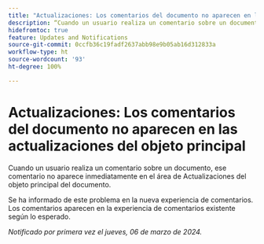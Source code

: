 ```yaml
---
title: "Actualizaciones: Los comentarios del documento no aparecen en las actualizaciones del objeto principal"
description: “Cuando un usuario realiza un comentario sobre un documento, ese comentario no aparece inmediatamente en el área de Actualizaciones del objeto principal del documento”.
hidefromtoc: true
feature: Updates and Notifications
source-git-commit: 0ccfb36c19fadf2637abb98e9b05ab16d312833a
workflow-type: ht
source-wordcount: '93'
ht-degree: 100%

---
```



# Actualizaciones: Los comentarios del documento no aparecen en las actualizaciones del objeto principal

<!--WF, WFP-->

Cuando un usuario realiza un comentario sobre un documento, ese comentario no aparece inmediatamente en el área de Actualizaciones del objeto principal del documento.

Se ha informado de este problema en la nueva experiencia de comentarios. Los comentarios aparecen en la experiencia de comentarios existente según lo esperado.

_Notificado por primera vez el jueves, 06 de marzo de 2024._
